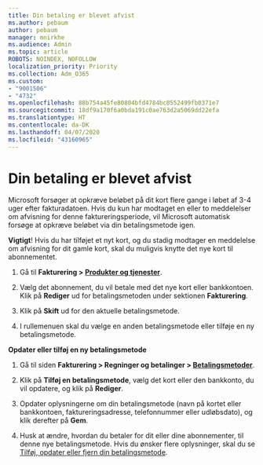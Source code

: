 ```yaml
---
title: Din betaling er blevet afvist
ms.author: pebaum
author: pebaum
manager: mnirkhe
ms.audience: Admin
ms.topic: article
ROBOTS: NOINDEX, NOFOLLOW
localization_priority: Priority
ms.collection: Adm_O365
ms.custom:
- "9001506"
- "4732"
ms.openlocfilehash: 88b754a45fe80804bfd4784bc0552499fb0371e7
ms.sourcegitcommit: 18df9a170f6a0bda191c0ae763d2a5069dd22efa
ms.translationtype: HT
ms.contentlocale: da-DK
ms.lasthandoff: 04/07/2020
ms.locfileid: "43160965"
---
```

# <a name="your-payment-was-declined"></a>Din betaling er blevet afvist

Microsoft forsøger at opkræve beløbet på dit kort flere gange i løbet af 3-4 uger efter fakturadatoen.  Hvis du kun har modtaget en eller to meddelelser om afvisning for denne faktureringsperiode, vil Microsoft automatisk forsøge at opkræve beløbet via din betalingsmetode igen.  

**Vigtigt**! Hvis du har tilføjet et nyt kort, og du stadig modtager en meddelelse om afvisning for dit gamle kort, skal du muligvis knytte det nye kort til abonnementet.

1. Gå til **Fakturering > [Produkter og tjenester](https://go.microsoft.com/fwlink/p/?linkid=842054)**.

2. Vælg det abonnement, du vil betale med det nye kort eller bankkontoen. Klik på **Rediger** ud for betalingsmetoden under sektionen **Fakturering**.

3. Klik på **Skift** ud for den aktuelle betalingsmetode.

4. I rullemenuen skal du vælge en anden betalingsmetode eller tilføje en ny betalingsmetode.

**Opdater eller tilføj en ny betalingsmetode**

1. Gå til siden **Fakturering > Regninger og betalinger > [Betalingsmetoder](https://go.microsoft.com/fwlink/p/?linkid=2018806)**.

2. Klik på **Tilføj en betalingsmetode**, vælg det kort eller den bankkonto, du vil opdatere, og klik på **Rediger**.

3. Opdater oplysningerne om din betalingsmetode (navn på kortet eller bankkontoen, faktureringsadresse, telefonnummer eller udløbsdato), og klik derefter på **Gem**.

4. Husk at ændre, hvordan du betaler for dit eller dine abonnementer, til denne nye betalingsmetode. Hvis du ønsker flere oplysninger, skal du se [Tilføj, opdater eller fjern din betalingsmetode](https://go.microsoft.com/fwlink/?linkid=2118133). 

